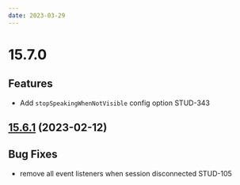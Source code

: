 ```yaml
---
date: 2023-03-29
---
```


# 15.7.0

<!-- truncate -->

## Features

* Add `stopSpeakingWhenNotVisible` config option STUD-343

## [15.6.1](https://github.com/soulmachines/smwebsdk/compare/v15.6.0...v15.6.1) (2023-02-12)

## Bug Fixes

- remove all event listeners when session disconnected STUD-105